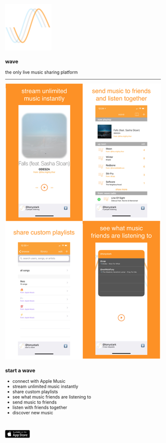 <img src="wave.png" width="150" height="150">
<br>

### wave
the only live music sharing platform
_ _ _

<img src="promo.png">

### start a wave
- connect with Apple Music
- stream unlimited music instantly
- share custom playlists
- see what music friends are listening to
- send music to friends
- listen with friends together
- discover new music

<br>
<br>
<img src="appstore.png" width="80" height="25">
